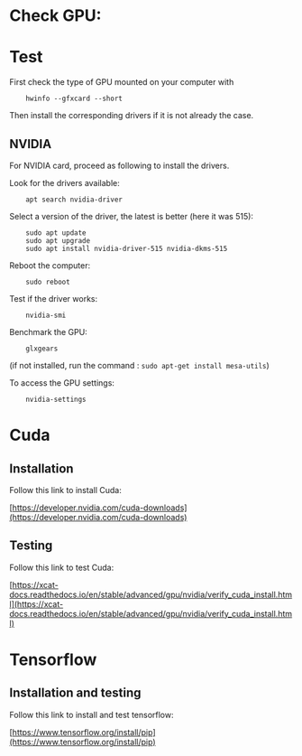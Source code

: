 # Check GPU:
# Test

First check the type of GPU mounted on your computer with
```
	hwinfo --gfxcard --short
```

Then install the corresponding drivers if it is not already the case. 

## NVIDIA

For NVIDIA card, proceed as following to install the drivers.

Look for the drivers available:
```
	apt search nvidia-driver
```

Select a version of the driver, the latest is better (here it was 515):
```
	sudo apt update
	sudo apt upgrade
	sudo apt install nvidia-driver-515 nvidia-dkms-515
```

Reboot the computer:
```
	sudo reboot
```

Test if the driver works:
```
	nvidia-smi
```

Benchmark the GPU:
```
	glxgears
```
(if not installed, run the command : `sudo apt-get install mesa-utils`)

To access the GPU settings:
```
	nvidia-settings
```

# Cuda

## Installation

Follow this link to install Cuda:

[https://developer.nvidia.com/cuda-downloads](https://developer.nvidia.com/cuda-downloads)

## Testing

Follow this link to test Cuda:

[https://xcat-docs.readthedocs.io/en/stable/advanced/gpu/nvidia/verify_cuda_install.html](https://xcat-docs.readthedocs.io/en/stable/advanced/gpu/nvidia/verify_cuda_install.html)

# Tensorflow

## Installation and testing

Follow this link to install and test tensorflow:

[https://www.tensorflow.org/install/pip](https://www.tensorflow.org/install/pip)
